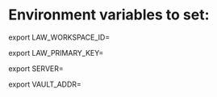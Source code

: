 # Environment variables to set:

export LAW_WORKSPACE_ID=

export LAW_PRIMARY_KEY=

export SERVER=

export VAULT_ADDR=
